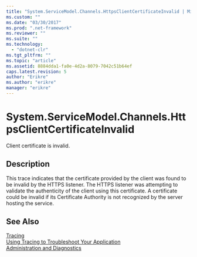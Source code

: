 ```yaml
---
title: "System.ServiceModel.Channels.HttpsClientCertificateInvalid | Microsoft Docs"
ms.custom: ""
ms.date: "03/30/2017"
ms.prod: ".net-framework"
ms.reviewer: ""
ms.suite: ""
ms.technology: 
  - "dotnet-clr"
ms.tgt_pltfrm: ""
ms.topic: "article"
ms.assetid: 8884dda1-fa0e-4d2a-8079-7042c51b64ef
caps.latest.revision: 5
author: "Erikre"
ms.author: "erikre"
manager: "erikre"
---
```

# System.ServiceModel.Channels.HttpsClientCertificateInvalid
Client certificate is invalid.  
  
## Description  
 This trace indicates that the certificate provided by the client was found to be invalid by the HTTPS listener. The HTTPS listener was attempting to validate the authenticity of the client using this certificate. A certificate could be invalid if its Certificate Authority is not recognized by the server hosting the service.  
  
## See Also  
 [Tracing](../../../../../docs/framework/wcf/diagnostics/tracing/index.md)   
 [Using Tracing to Troubleshoot Your Application](../../../../../docs/framework/wcf/diagnostics/tracing/using-tracing-to-troubleshoot-your-application.md)   
 [Administration and Diagnostics](../../../../../docs/framework/wcf/diagnostics/index.md)